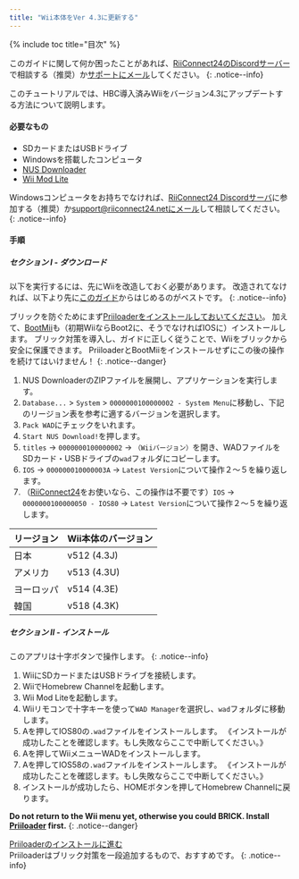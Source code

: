 ```yaml
---
title: "Wii本体をVer 4.3に更新する"
---
```


{% include toc title="目次" %}

このガイドに関して何か困ったことがあれば、[RiiConnect24のDiscordサーバー](https://discord.gg/rc24)で相談する（推奨）か[サポートにメール](mailto:support@riiconnect24.net)してください。
{: .notice--info}

このチュートリアルでは、HBC導入済みWiiをバージョン4.3にアップデートする方法について説明します。

#### 必要なもの

* SDカードまたはUSBドライブ
* Windowsを搭載したコンピュータ
* [NUS Downloader](https://github.com/WiiDatabase/nusdownloader/releases/latest)
* [Wii Mod Lite](https://oscwii.org/library/app/WiiModLite)

Windowsコンピュータをお持ちでなければ、[RiiConnect24 Discordサーバ](https://discord.gg/rc24)に参加する（推奨）か[support@riiconnect24.netにメール](mailto:support@riiconnect24.net)して相談してください。
{: .notice--info}

#### 手順

##### セクション I - ダウンロード

以下を実行するには、先にWiiを改造しておく必要があります。 改造されてなければ、以下より先に[このガイド](get-started)からはじめるのがベストです。
{: .notice--info}

ブリックを防ぐためにまず[Priiloaderをインストールしておいてください](priiloader)。 加えて、[BootMii](bootmii)も（初期WiiならBoot2に、そうでなければIOSに）インストールします。 ブリック対策を導入し、ガイドに正しく従うことで、Wiiをブリックから安全に保護できます。 PriiloaderとBootMiiをインストールせずにこの後の操作を続けてはいけません！
{: .notice--danger}

1. NUS DownloaderのZIPファイルを展開し、アプリケーションを実行します。
2. `Database...` > `System` > `0000000100000002 - System Menu`に移動し、下記のリージョン表を参考に適するバージョンを選択します。
3. `Pack WAD`にチェックをいれます。
4. `Start NUS Download!`を押します。
5. `titles` -> `0000000100000002` -> `（Wiiバージョン）`を開き、WADファイルをSDカード・USBドライブの`wad`フォルダにコピーします。
6. `IOS` -> `000000010000003A` -> `Latest Version`について操作２〜５を繰り返します。
7. （[RiiConnect24](riiconnect24)をお使いなら、この操作は不要です）`IOS` -> `0000000100000050 - IOS80` -> `Latest Version`について操作２〜５を繰り返します。

| リージョン | Wii本体のバージョン |
| ----- | ----------- |
| 日本    | v512 (4.3J) |
| アメリカ  | v513 (4.3U) |
| ヨーロッパ | v514 (4.3E) |
| 韓国    | v518 (4.3K) |

##### セクション II - インストール

このアプリは十字ボタンで操作します。
{: .notice--info}

1. WiiにSDカードまたはUSBドライブを接続します。
2. WiiでHomebrew Channelを起動します。
3. Wii Mod Liteを起動します。
4. Wiiリモコンで十字キーを使って`WAD Manager`を選択し、`wad`フォルダに移動します。
5. Aを押してIOS80の`.wad`ファイルをインストールします。 《インストールが成功したことを確認します。もし失敗ならここで中断してください。》
6. Aを押してWiiメニューWADをインストールします。
7. Aを押してIOS58の`.wad`ファイルをインストールします。 《インストールが成功したことを確認します。もし失敗ならここで中断してください。》
8. インストールが成功したら、HOMEボタンを押してHomebrew Channelに戻ります。

**Do not return to the Wii menu yet, otherwise you could BRICK. Install [Priiloader](priiloader) first.**
{: .notice--danger}

[Priiloaderのインストールに進む](priiloader)<br> Priiloaderはブリック対策を一段追加するもので、おすすめです。
{: .notice--info}
